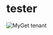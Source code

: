 # tester
![MyGet tenant](https://img.shields.io/dotnet.myget/dotnet-coreclr/v/Microsoft.DotNet.CoreCLR.svg)
